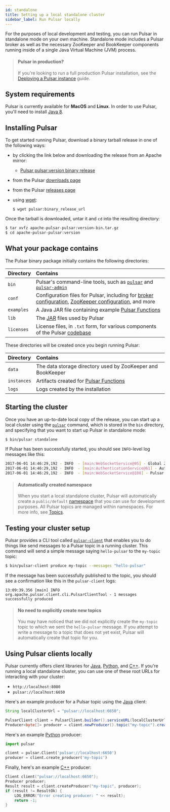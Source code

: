 ```yaml
---
id: standalone
title: Setting up a local standalone cluster
sidebar_label: Run Pulsar locally
---
```


For the purposes of local development and testing, you can run Pulsar in standalone mode on your own machine. Standalone mode includes a Pulsar broker as well as the necessary ZooKeeper and BookKeeper components running inside of a single Java Virtual Machine (JVM) process.

> #### Pulsar in production? 
> If you're looking to run a full production Pulsar installation, see the [Deploying a Pulsar instance](deploy-bare-metal.md) guide.

## System requirements

Pulsar is currently available for **MacOS** and **Linux**. In order to use Pulsar, you'll need to install [Java 8](http://www.oracle.com/technetwork/java/javase/downloads/jdk8-downloads-2133151.html).


## Installing Pulsar

To get started running Pulsar, download a binary tarball release in one of the following ways:

* by clicking the link below and downloading the release from an Apache mirror:

  * <a href="pulsar:binary_release_url" download>Pulsar pulsar:version binary release</a>

* from the Pulsar [downloads page](pulsar:download_page_url)
* from the Pulsar [releases page](https://github.com/apache/incubator-pulsar/releases/latest)
* using [wget](https://www.gnu.org/software/wget):

  ```shell
  $ wget pulsar:binary_release_url
  ```

Once the tarball is downloaded, untar it and `cd` into the resulting directory:

```bash
$ tar xvfz apache-pulsar-pulsar:version-bin.tar.gz
$ cd apache-pulsar-pulsar:version
```

## What your package contains

The Pulsar binary package initially contains the following directories:

Directory | Contains
:---------|:--------
`bin` | Pulsar's command-line tools, such as [`pulsar`](reference-cli-tools.md#pulsar) and [`pulsar-admin`](reference-pulsar-admin.md)
`conf` | Configuration files for Pulsar, including for [broker configuration](reference-configuration.md#broker), [ZooKeeper configuration](reference-configuration.md#zookeeper), and more
`examples` | A Java JAR file containing example [Pulsar Functions](functions-overview.md)
`lib` | The [JAR](https://en.wikipedia.org/wiki/JAR_(file_format)) files used by Pulsar
`licenses` | License files, in `.txt` form, for various components of the Pulsar [codebase](developing-codebase.md)

These directories will be created once you begin running Pulsar:

Directory | Contains
:---------|:--------
`data` | The data storage directory used by ZooKeeper and BookKeeper
`instances` | Artifacts created for [Pulsar Functions](functions-overview.md)
`logs` | Logs created by the installation




## Starting the cluster

Once you have an up-to-date local copy of the release, you can start up a local cluster using the [`pulsar`](reference-cli-tools.md#pulsar) command, which is stored in the `bin` directory, and specifying that you want to start up Pulsar in standalone mode:

```bash
$ bin/pulsar standalone
```

If Pulsar has been successfully started, you should see `INFO`-level log messages like this:

```bash
2017-06-01 14:46:29,192 - INFO  - [main:WebSocketService@95] - Global Zookeeper cache started
2017-06-01 14:46:29,192 - INFO  - [main:AuthenticationService@61] - Authentication is disabled
2017-06-01 14:46:29,192 - INFO  - [main:WebSocketService@108] - Pulsar WebSocket Service started
```

> #### Automatically created namespace
> When you start a local standalone cluster, Pulsar will automatically create a `public/default` [namespace](getting-started-concepts-and-architecture.md#namespaces) that you can use for development purposes. All Pulsar topics are managed within namespaces. For more info, see [Topics](getting-started-concepts-and-architecture.md#topics).


## Testing your cluster setup

Pulsar provides a CLI tool called [`pulsar-client`](reference-cli-tools.md#pulsar-client) that enables you to do things like send messages to a Pulsar topic in a running cluster. This command will send a simple message saying `hello-pulsar` to the `my-topic` topic:

```bash
$ bin/pulsar-client produce my-topic --messages "hello-pulsar"
```

If the message has been successfully published to the topic, you should see a confirmation like this in the `pulsar-client` logs:

```
13:09:39.356 [main] INFO  org.apache.pulsar.client.cli.PulsarClientTool - 1 messages successfully produced
```


> #### No need to explicitly create new topics
> You may have noticed that we did not explicitly create the `my-topic` topic to which we sent the `hello-pulsar` message. If you attempt to write a message to a topic that does not yet exist, Pulsar will automatically create that topic for you.

## Using Pulsar clients locally

Pulsar currently offers client libraries for [Java](client-libraries-java.md), [Python](client-libraries-python.md), and [C++](client-libraries-cpp.md). If you're running a local standalone cluster, you can use one of these root URLs for interacting with your cluster:

* `http://localhost:8080`
* `pulsar://localhost:6650`

Here's an example producer for a Pulsar topic using the [Java](client-libraries-java.md) client:

```java
String localClusterUrl = "pulsar://localhost:6650";

PulsarClient client = PulsarClient.builder().serviceURL(localClusterUrl).build();
Producer<byte[]> producer = client.newProducer().topic("my-topic").create();
```

Here's an example [Python](client-libraries-python.md) producer:

```python
import pulsar

client = pulsar.Client('pulsar://localhost:6650')
producer = client.create_producer('my-topic')
```

Finally, here's an example [C++](client-libraries-cpp.md) producer:

```cpp
Client client("pulsar://localhost:6650");
Producer producer;
Result result = client.createProducer("my-topic", producer);
if (result != ResultOk) {
    LOG_ERROR("Error creating producer: " << result);
    return -1;
}
```
